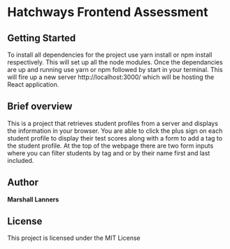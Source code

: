 # Hatchways Frontend Assessment

## Getting Started

To install all dependencies for the project use yarn install or npm install respectively. This will set up all the node modules. Once the dependancies are up and running use yarn or npm followed by start in your terminal. This will fire up a new server http://localhost:3000/ which will be hosting the React application.

## Brief overview

This is a project that retrieves student profiles from a server and displays the information in your browser. You are able to click the plus sign on each student profile to display their test scores along with a form to add a tag to the student profile. At the top of the webpage there are two form inputs where you can filter students by tag and or by their name first and last included.

## Author

**Marshall Lanners**

## License

This project is licensed under the MIT License